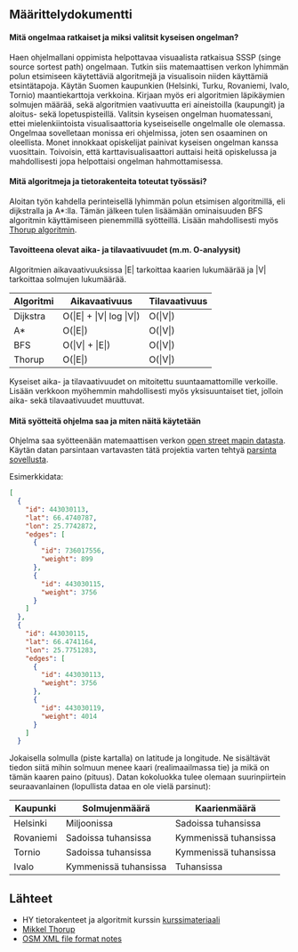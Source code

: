 ## Määrittelydokumentti

#### Mitä ongelmaa ratkaiset ja miksi valitsit kyseisen ongelman?

Haen ohjelmallani oppimista helpottavaa visuaalista ratkaisua SSSP (singe source sortest path) ongelmaan. Tutkin siis matemaattisen verkon lyhimmän polun etsimiseen käytettäviä algoritmejä ja visualisoin niiden käyttämiä etsintätapoja. Käytän Suomen kaupunkien (Helsinki, Turku, Rovaniemi, Ivalo, Tornio) maantiekarttoja verkkoina. Kirjaan myös eri algoritmien läpikäymien solmujen määrää, sekä algoritmien vaativuutta eri aineistoilla (kaupungit) ja aloitus- sekä lopetuspisteillä. Valitsin kyseisen ongelman huomatessani, ettei mielenkiintoista visualisaattoria kyseiseiselle ongelmalle ole olemassa. Ongelmaa sovelletaan monissa eri ohjelmissa, joten sen osaaminen on oleellista. Monet innokkaat opiskelijat painivat kyseisen ongelman kanssa vuosittain. Toivoisin, että karttavisualisaattori auttaisi heitä opiskelussa ja mahdollisesti jopa helpottaisi ongelman hahmottamisessa.

#### Mitä algoritmeja ja tietorakenteita toteutat työssäsi?

Aloitan työn kahdella perinteisellä lyhimmän polun etsimisen algoritmillä, eli dijkstralla ja A\*:lla. Tämän jälkeen tulen lisäämään ominaisuuden BFS algoritmin käyttämiseen pienemmillä syötteillä. Lisään  mahdollisesti myös [Thorup algoritmin](http://delivery.acm.org/10.1145/320000/316548/p362-thorup.pdf?ip=128.214.138.187&id=316548&acc=ACTIVE%20SERVICE&key=74A0E95D84AAE420%2ECFCAB708F0B7DA8F%2E4D4702B0C3E38B35%2E4D4702B0C3E38B35&CFID=764695677&CFTOKEN=67972069&__acm__=1495217584_63f5ccfdf56c50c1e536cfd765acdac6).

#### Tavoitteena olevat aika- ja tilavaativuudet (m.m. O-analyysit)

Algoritmien aikavaativuuksissa |E| tarkoittaa kaarien lukumäärää ja |V| tarkoittaa solmujen lukumäärää.

Algoritmi | Aikavaativuus              | Tilavaativuus
----------|----------------------------|--------------
Dijkstra  | O(\|E\| + \|V\| log \|V\|) | O(\|V\|) 
A*        | O(\|E\|)                   | O(\|V\|)
BFS       | O(\|V\| + \|E\|)           | O(\|V\|)
Thorup    | O(\|E\|)                   | O(\|V\|)

Kyseiset aika- ja tilavaativuudet on mitoitettu suuntaamattomille verkoille. Lisään verkkoon myöhemmin mahdollisesti myös yksisuuntaiset tiet, jolloin aika- sekä tilavaativuudet muuttuvat.

#### Mitä syötteitä ohjelma saa ja miten näitä käytetään

Ohjelma saa syötteenään matemaattisen verkon [open street mapin datasta](https://www.openstreetmap.org/). Käytän datan parsintaan vartavasten tätä projektia varten tehtyä [parsinta sovellusta](https://github.com/rovaniemi/osm-graph-parser). 

Esimerkkidata: 

```json
[
  {
    "id": 443030113,
    "lat": 66.4740787,
    "lon": 25.7742872,
    "edges": [
      {
        "id": 736017556,
        "weight": 899
      },
      {
        "id": 443030115,
        "weight": 3756
      }
    ]
  },
  {
    "id": 443030115,
    "lat": 66.4741164,
    "lon": 25.7751283,
    "edges": [
      {
        "id": 443030113,
        "weight": 3756
      },
      {
        "id": 443030119,
        "weight": 4014
      }
    ]
  }
```

Jokaisella solmulla (piste kartalla) on latitude ja longitude. Ne sisältävät tiedon siitä mihin solmuun menee kaari (realimaailmassa tie) ja mikä on tämän kaaren paino (pituus). Datan kokoluokka tulee olemaan suurinpiirtein seuraavanlainen (lopullista dataa en ole vielä parsinut):

Kaupunki  | Solmujenmäärä              | Kaarienmäärä
----------|----------------------------|--------------
Helsinki  | Miljoonissa                | Sadoissa tuhansissa
Rovaniemi | Sadoissa tuhansissa         | Kymmenissä tuhansissa
Tornio    | Sadoissa tuhansissa         | Kymmenissä tuhansissa
Ivalo     | Kymmenissä tuhansissa       | Tuhansissa

## Lähteet

* HY tietorakenteet ja algoritmit kurssin [kurssimateriaali](https://moodle.helsinki.fi/pluginfile.php/1537867/mod_resource/content/12/tira.pdf)
* [Mikkel Thorup](http://delivery.acm.org/10.1145/320000/316548/p362-thorup.pdf?ip=128.214.138.187&id=316548&acc=ACTIVE%20SERVICE&key=74A0E95D84AAE420%2ECFCAB708F0B7DA8F%2E4D4702B0C3E38B35%2E4D4702B0C3E38B35&CFID=764695677&CFTOKEN=67972069&__acm__=1495217584_63f5ccfdf56c50c1e536cfd765acdac6)
* [OSM XML file format notes](https://wiki.openstreetmap.org/wiki/OSM_XML#OSM_XML_file_format_notes)
